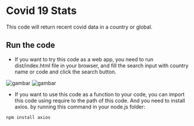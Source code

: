 # Covid 19 Stats

This code will return recent covid data in a country or global.

## Run the code 

- If you want to try this code as a web app, you need to run dist/index.html file in your browser, and fill the search input with country name or code and click the search button.

![gambar](https://user-images.githubusercontent.com/66422665/137573301-38a81c58-8f8d-446b-affd-c017f6866a66.png)
![gambar](https://user-images.githubusercontent.com/66422665/137573314-498aacc4-b3d5-4489-9fbc-7c43e7a50929.png)

- If you want to use this code as a function to your code, you can import this code using require to the path of this code. And you need to install axios. by running this command in your node.js folder:
```
npm install axios
```
